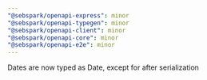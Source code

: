 ```yaml
---
"@sebspark/openapi-express": minor
"@sebspark/openapi-typegen": minor
"@sebspark/openapi-client": minor
"@sebspark/openapi-core": minor
"@sebspark/openapi-e2e": minor
---
```


Dates are now typed as Date, except for after serialization
